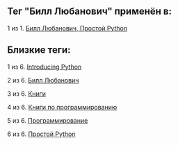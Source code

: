 ## Тег "Билл Любанович" применён в:

1 из 1. [Билл Любанович, Простой Python](../Книги/Программирование/Билл%20Любанович%20-%20Простой%20Python.md)

## Близкие теги:

1 из 6. [Introducing Python](./Introducing%20Python.md)

2 из 6. [Билл Любанович](./Билл%20Любанович.md)

3 из 6. [Книги](./Книги.md)

4 из 6. [Книги по программированию](./Книги%20по%20программированию.md)

5 из 6. [Программирование](./Программирование.md)

6 из 6. [Простой Python](./Простой%20Python.md)

